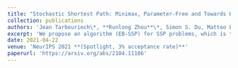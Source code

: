 ```yaml
---
title: "Stochastic Shortest Path: Minimax, Parameter-Free and Towards Horizon-Free Regret"
collection: publications
authors: 'Jean Tarbouriech\*, **Runlong Zhou**\*, Simon S. Du, Matteo Pirotta, Michal Valko, Alessandro Lazaric'
excerpt: 'We propose an algorithm (EB-SSP) for SSP problems, which is the first to achieve minimax optimal regret while being parameter-free.'
date: 2021-04-22
venue: 'NeurIPS 2021 **(Spotlight, 3% acceptance rate)**'
paperurl: 'https://arxiv.org/abs/2104.11186'
---
```

